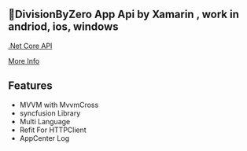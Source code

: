 <div dir="ltr">

## 🥇DivisionByZero App Api by Xamarin , work in andriod, ios, windows

<p><a href="https://github.com/MHKarami97/DivisionByZero">.Net Core API</a></p>
<p><a href="https://mhkarami97.github.io/#portfolio">More Info</a></p>


## Features
- MVVM with MvvmCross
- syncfusion Library
- Multi Language
- Refit For HTTPClient
- AppCenter Log

</div>
